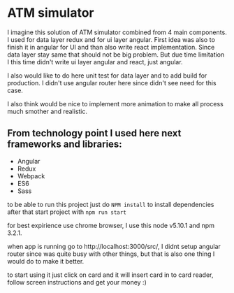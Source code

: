 # ATM simulator

I imagine this solution of ATM simulator combined from 4 main components. I used for data layer redux and for
ui layer angular. First idea was also to finish it in angular for UI and than also write react implementation.
Since data layer stay same that should not be big problem. But due time limitation I this time didn't write ui
layer angular and react, just angular.

I also would like to do here unit test for data layer and to add build for production. I didn't use angular
router here since didn't see need for this case.

I also think would be nice to implement more animation to make all process much smother and realistic.

## From technology point I used here next frameworks and libraries:
 - Angular
 - Redux
 - Webpack
 - ES6
 - Sass

to be able to run this project just do `NPM install` to install dependencies
after that start project with `npm run start`

for best expirience use chrome browser, I use this node v5.10.1 and npm 3.2.1.

when app is running go to http://localhost:3000/src/, I didnt setup angular router since was quite busy
with other things, but that is also one thing I would do to make it better.

to start using it just click on card and it will insert card in to card reader, follow screen instructions and get your money :)
